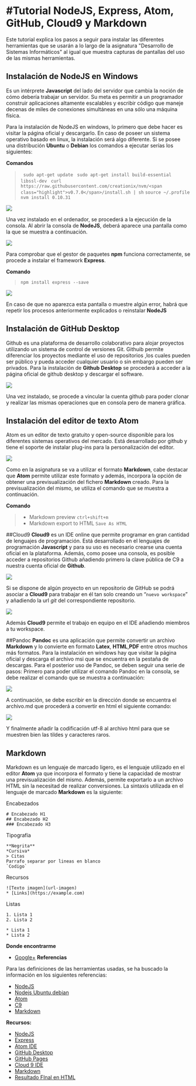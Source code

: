#Tutorial NodeJS, Express, Atom, GitHub, Cloud9 y Markdown
======================================================
Este tutorial explica los pasos a seguir para instalar las diferentes herramientas que se usarán a lo largo de la asignatura "Desarrollo de Sistemas Informáticos" al igual que muestra capturas de pantallas del uso de las mismas herramientas.


## Instalación de NodeJS en Windows

Es un intérprete **Javascript** del lado del servidor que cambia la noción de cómo debería trabajar un servidor. Su meta es permitir a un programador construir aplicaciones altamente escalables y escribir código que maneje decenas de miles de conexiones simultáneas en una sólo una máquina física.

Para la instalación de NodeJS en windows, lo primero que debe hacer es visitar la página oficial y descargarlo.
En caso de poseer un sistema operativo basado en linux, la instalación será algo diferente. Si se posee una distribución  **Ubuntu** o **Debian** los comandos a ejecutar serías los siguientes:

**Comandos**
>` sudo apt-get update`
>` sudo apt-get install build-essential libssl-dev`
>` curl https://raw.githubusercontent.com/creationix/nvm/<span class="highlight">v0.7.0</span>/install.sh | sh`
>`source ~/.profile`
> `nvm install 0.10.31`

![](images/Node/node1.png)

Una vez instalado en el  ordenador, se procederá a la ejecución de la consola. Al abrir la consola de **NodeJS**, deberá aparece una pantalla como la que se muestra a continuación.

![](images/Node/node2.png)

Para comprobar que el gestor de paquetes **npm** funciona correctamente, se procede a instalar el framework **Express**.

**Comando**
> `npm install express --save`

![](images/Node/node2.png)

En caso de que no aparezca esta pantalla o muestre algún error, habrá que repetir los procesos anteriormente explicados o reinstalar **NodeJS**

## Instalación de GitHub Desktop

Github es una plataforma de desarrollo colaborativo para alojar proyectos utilizando un sistema de control de versiones Git. Githuib permite diferenciar los proyectos mediante el uso de repositorios ,los cuales pueden ser público y pueda acceder cualquier usuario o sin embargo pueden ser privados.
Para la instalación de **Github Desktop** se procederá a acceder a la página oficial de github desktop y descargar el software.

![](images/Github/git1.png)

Una vez instalado, se procede a vincular la cuenta github para poder clonar y realizar las mismas operaciones que en consola pero de manera gráfica.

## Instalación del editor de texto Atom

Atom es un editor de texto gratuito y open-source disponible para los diferentes sistemas operativos del mercado. Está desarrollado por github y tiene el soporte de instalar plug-ins para la personalización del editor.

![](images/Atom/atom1.png)

Como en la asignatura se va a utilizar el formato **Markdown**, cabe destacar que **Atom** permite utilizar este formato y además, incorpora  la opción de obtener una previsualización del fichero **Markdown** creado. Para la previsualización del mismo, se utiliza  el comando que se muestra a continuación.

**Comando**

> * Markdown preview `ctrl+shift+m`
> * Markdown export to HTML `Save As HTML`

##Cloud9
**Cloud9** es un IDE online  que permite programar en gran cantidad de lenguajes de programación. Está desarrollado en el lenguajes de programación **Javascript** y para su uso es necesario crearse una cuenta oficial en la plataforma. Además, como posee una consola, es posible acceder a repositorios Github añadiendo primero la clave pública de C9 a nuestra cuenta oficial de **Github**.

![](images/C9/c9_1.png)

Si se dispone de algún proyecto en un repositorio de GitHub se podrá  asociar a **Cloud9** para trabajar en él tan solo creando un “`nuevo workspace`” y añadiendo la url *git* del correspondiente repositorio.

![](images/C9/c9_2.png)

Además **Cloud9** permite el trabajo en equipo en el IDE añadiendo miembros a tu workspace.

##Pandoc
**Pandoc** es una aplicación que permite convertir un archivo **Markdown** y lo convierte en formato **Latex**, **HTML**,**PDF** entre otros muchos más formatos. Para la instalación en windows hay que visitar la página oficial y descarga el archivo msi que se encuentra en la pestaña de descargas.
Para el posterior uso de Pandoc, se deben seguir una serie de pasos:
Primero  para poder utilizar el comando Pandoc en la consola, se debe realizar el comando que se muestra a continuación:

![](images/Pandoc/pandoc1.png)

A continuación, se debe escribir en la dirección donde se encuentra el archivo.md que procederá a convertir en html el siguiente comando:

![](images/Pandoc/pandoc2.png)

Y finalmente añadir la codificación utf-8 al archivo html para que se muestren bien las tildes y caracteres raros.


## Markdown

Markdown es un lenguaje de marcado ligero, es el lenguaje utilizado en el editor **Atom** ya que incorpora el formato y tiene la capacidad de mostrar una previsualización del mismo. Además, permite exportarlo a un archivo HTML sin la necesitad de realizar conversiones. La sintaxis utilizada en el lenguaje de marcado **Markdown** es la siguiente:

Encabezados
```
# Encabezado H1
## Encabezado H2
### Encabezado H3
```
Tipografía
```
**Negrita**
*Cursiva*
> Citas
Parrafo separar por lineas en blanco
`Codigo`
```
Recursos
```
![Texto imagen](url-imagen)
* [Links](https://example.com)
```
Listas
```
1. Lista 1
2. Lista 2

* Lista 1
* Lista 2
```
**Donde encontrarme**
* [Google+](https://plus.google.com/u/0/111356122995885561622)
**Referencias**

 Para las definiciones de las herramientas usadas, se ha buscado la información en los siguientes referencias:

 * [NodeJS](https://www.ibm.com/developerworks/ssa/opensource/library/os-nodejs/)
 * [Nodejs Ubuntu,debian](https://carlosazaustre.es/blog/como-instalar-node-js-en-ubuntu/)
 * [Atom](https://en.wikipedia.org/wiki/Atom_(text_editor))
 * [C9](https://en.wikipedia.org/wiki/Cloud9_IDE)
 * [Markdown](https://es.wikipedia.org/wiki/Markdown)

**Recursos:**

* [NodeJS](https://nodejs.org)
* [Express](http://expressjs.com)
* [Atom IDE](https://atom.io)
* [GitHub Desktop](https://desktop.github.com)
* [GitHub Pages](https://pages.github.com/)
* [Cloud 9 IDE](https://c9.io)
* [Markdown](http://daringfireball.net/projects/markdown/)
* [Resultado FInal en HTML](https://github.com/alu0100505078/rafa-daniel-pedro-dsi1516/)
